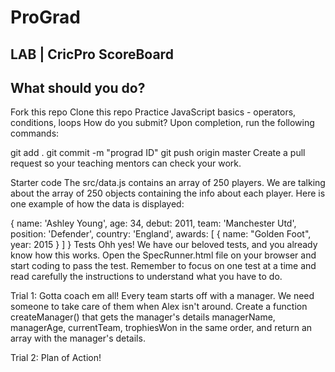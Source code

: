 # ProGrad

## LAB | CricPro ScoreBoard 

## What should you do?

Fork this repo
Clone this repo
Practice JavaScript basics - operators, conditions, loops
How do you submit?
Upon completion, run the following commands:

git add .
git commit -m "prograd ID"
git push origin master
Create a pull request so your teaching mentors can check your work.

Starter code
The src/data.js contains an array of 250 players. We are talking about the array of 250 objects containing the info about each player. Here is one example of how the data is displayed:

{
    name: 'Ashley Young',
    age: 34,
    debut: 2011,
    team: 'Manchester Utd',
    position: 'Defender',
    country: 'England',
    awards: [
        {
            name: "Golden Foot",
            year: 2015
        }
    ]
}
Tests
Ohh yes! We have our beloved tests, and you already know how this works. Open the SpecRunner.html file on your browser and start coding to pass the test. Remember to focus on one test at a time and read carefully the instructions to understand what you have to do.

Trial 1: Gotta coach em all!
Every team starts off with a manager. We need someone to take care of them when Alex isn't around. Create a function createManager() that gets the manager's details managerName, managerAge, currentTeam, trophiesWon in the same order, and return an array with the manager's details.

Trial 2: Plan of Action!
